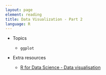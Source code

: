 ```yaml
---
layout: page
element: reading
title: Data Visualization - Part 2
language: R
---
```


* Topics

  * `ggplot`


* Extra resources
  * [R for Data Science - Data visualisation](http://r4ds.had.co.nz/data-visualisation.html)